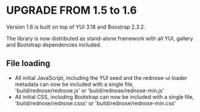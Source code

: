 # UPGRADE FROM 1.5 to 1.6

Version 1.6 is built on top of YUI 3.18 and Boostrap 2.3.2.

The library is now distributed as stand-alone framework with all YUI, gallery and Bootstrap dependencies included.

## File loading

 * All initial JavaScript, including the YUI seed and the rednose-ui loader metadata can now be included with a single file, 'build/rednose/rednose.js' or 'build/rednose/rednose-min.js'
 * All initial CSS, including Bootstrap can now be included with a single file, 'build/rednose/rednose.csss' or 'build/rednose/rednose-min.css'

